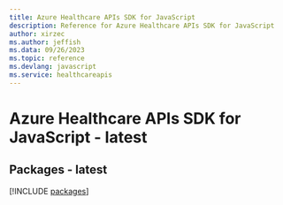 ```yaml
---
title: Azure Healthcare APIs SDK for JavaScript
description: Reference for Azure Healthcare APIs SDK for JavaScript
author: xirzec
ms.author: jeffish
ms.data: 09/26/2023
ms.topic: reference
ms.devlang: javascript
ms.service: healthcareapis
---
```

# Azure Healthcare APIs SDK for JavaScript - latest
## Packages - latest
[!INCLUDE [packages](healthcare-apis-index.md)]